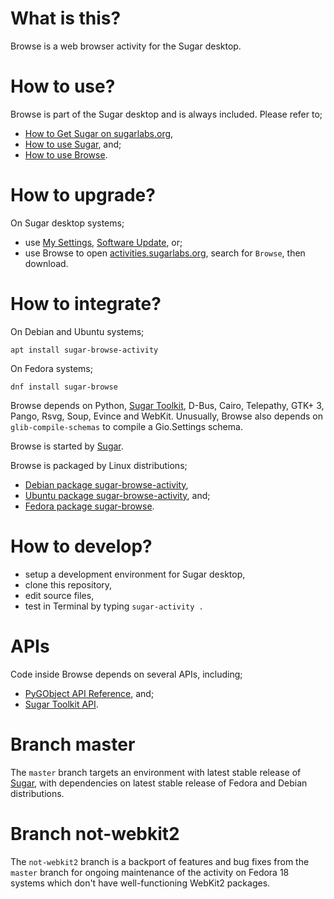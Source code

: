 What is this?
=============

Browse is a web browser activity for the Sugar desktop.

How to use?
===========

Browse is part of the Sugar desktop and is always included.  Please refer to;

* [How to Get Sugar on sugarlabs.org](https://sugarlabs.org/),
* [How to use Sugar](https://help.sugarlabs.org/), and;
* [How to use Browse](https://help.sugarlabs.org/en/browse.html).

How to upgrade?
===============

On Sugar desktop systems;
* use [My Settings](https://help.sugarlabs.org/en/my_settings.html), [Software Update](https://help.sugarlabs.org/en/my_settings.html#software-update), or;
* use Browse to open [activities.sugarlabs.org](https://activities.sugarlabs.org/), search for `Browse`, then download.

How to integrate?
=================

On Debian and Ubuntu systems;

```
apt install sugar-browse-activity
```

On Fedora systems;

```
dnf install sugar-browse
```

Browse depends on Python, [Sugar
Toolkit](https://github.com/sugarlabs/sugar-toolkit-gtk3), D-Bus,
Cairo, Telepathy, GTK+ 3, Pango, Rsvg, Soup, Evince and WebKit.
Unusually, Browse also depends on `glib-compile-schemas` to
compile a Gio.Settings schema.

Browse is started by [Sugar](https://github.com/sugarlabs/sugar).

Browse is packaged by Linux distributions;
* [Debian package sugar-browse-activity](https://packages.debian.org/sugar-browse-activity),
* [Ubuntu package sugar-browse-activity](https://packages.ubuntu.com/sugar-browse-activity), and;
* [Fedora package sugar-browse](https://src.fedoraproject.org/).

How to develop?
===============

* setup a development environment for Sugar desktop,
* clone this repository,
* edit source files,
* test in Terminal by typing `sugar-activity .`

APIs
====

Code inside Browse depends on several APIs, including;

* [PyGObject API Reference](https://lazka.github.io/pgi-docs/), and;
* [Sugar Toolkit API](https://developer.sugarlabs.org/sugar3).

Branch master
=============

The `master` branch targets an environment with latest stable release
of [Sugar](https://github.com/sugarlabs/sugar), with dependencies on
latest stable release of Fedora and Debian distributions.

Branch not-webkit2
==================

The `not-webkit2` branch is a backport of features and bug fixes from
the `master` branch for ongoing maintenance of the activity on Fedora
18 systems which don't have well-functioning WebKit2 packages.
